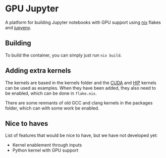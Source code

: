GPU Jupyter
===========
A platform for building Jupyter notebooks with GPU support using [nix](https://nixos.org/) flakes and [jupyenv](https://github.com/tweag/jupyenv).

## Building
To build the container, you can simply just run `nix build`.

## Adding extra kernels
The kernels are based in the kernels folder and the [CUDA](/kernels/cuda/default.nix) and [HIP](/kernels/hip/default.nix) kernels can be used as examples.
When they have been added, they also need to be enabled, which can be done in `flake.nix`.

There are some remnants of old GCC and clang kernels in the packages folder, which can with some work be enabled.

## Nice to haves
List of features that would be nice to have, but we have not developed yet:
- Kernel enablement through inputs
- Python kernel with GPU support